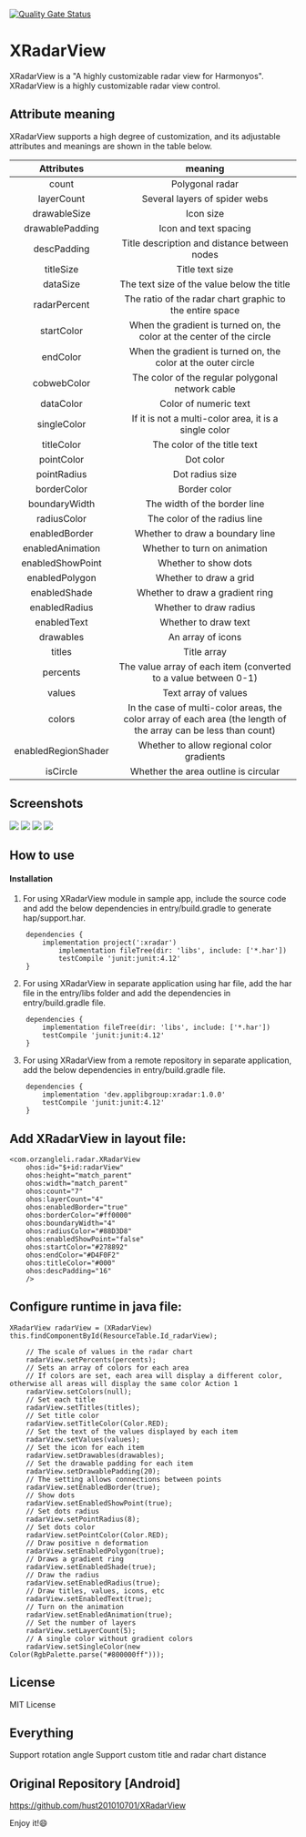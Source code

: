 [![Quality Gate Status](https://sonarcloud.io/api/project_badges/measure?project=applibgroup_XRadarView&metric=alert_status)](https://sonarcloud.io/dashboard?id=applibgroup_XRadarView)

# XRadarView
XRadarView is a "A highly customizable radar view for Harmonyos". XRadarView is a highly customizable radar view control.

## Attribute meaning
XRadarView supports a high degree of customization, and its adjustable attributes and meanings are shown in the table below.

|Attributes  | meaning |
|:-------------:|:-------------:|
|count|Polygonal radar|
|layerCount|Several layers of spider webs|
|drawableSize|Icon size|
|drawablePadding|Icon and text spacing|
|descPadding|Title description and distance between nodes|
|titleSize|Title text size|
|dataSize|The text size of the value below the title|
|radarPercent|The ratio of the radar chart graphic to the entire space|
|startColor|When the gradient is turned on, the color at the center of the circle|
|endColor|When the gradient is turned on, the color at the outer circle|
|cobwebColor|The color of the regular polygonal network cable|
|dataColor|Color of numeric text|
|singleColor|If it is not a multi-color area, it is a single color|
|titleColor|The color of the title text|
|pointColor|Dot color|
|pointRadius|Dot radius size|
|borderColor|Border color|
|boundaryWidth|The width of the border line|
|radiusColor|The color of the radius line|
|enabledBorder|Whether to draw a boundary line|
|enabledAnimation|Whether to turn on animation|
|enabledShowPoint|Whether to show dots|
|enabledPolygon|Whether to draw a grid|
|enabledShade|Whether to draw a gradient ring|
|enabledRadius|Whether to draw radius|
|enabledText|Whether to draw text|
|drawables|An array of icons|
|titles|Title array|
|percents|The value array of each item (converted to a value between 0-1)|
|values|Text array of values|
|colors|In the case of multi-color areas, the color array of each area (the length of the array can be less than count)|
|enabledRegionShader|Whether to allow regional color gradients|
|isCircle|Whether the area outline is circular|

## Screenshots
![](https://github.com/applibgroup/XRadarView/blob/master/screenshot/Screenshot%20(1).png)
![](https://github.com/applibgroup/XRadarView/blob/master/screenshot/Screenshot%20(2).png)
![](https://github.com/applibgroup/XRadarView/blob/master/screenshot/Screenshot%20(3).png)
![](https://github.com/applibgroup/XRadarView/blob/master/screenshot/Screenshot%20(4).png)

## How to use

#### Installation
1. For using XRadarView module in sample app, include the source code and add the below dependencies in entry/build.gradle to generate hap/support.har.
```
	dependencies {
		implementation project(':xradar')
        	implementation fileTree(dir: 'libs', include: ['*.har'])
        	testCompile 'junit:junit:4.12'
	}
```
2. For using XRadarView in separate application using har file, add the har file in the entry/libs folder and add the dependencies in entry/build.gradle file.
```
	dependencies {
		implementation fileTree(dir: 'libs', include: ['*.har'])
		testCompile 'junit:junit:4.12'
	}

```
3. For using XRadarView from a remote repository in separate application, add the below dependencies in entry/build.gradle file.
```
	dependencies {
		implementation 'dev.applibgroup:xradar:1.0.0'
		testCompile 'junit:junit:4.12'
	}
```

## Add XRadarView in layout file: 

    <com.orzangleli.radar.XRadarView
        ohos:id="$+id:radarView"
        ohos:height="match_parent"
        ohos:width="match_parent"
        ohos:count="7"
        ohos:layerCount="4"
        ohos:enabledBorder="true"
        ohos:borderColor="#ff0000"
        ohos:boundaryWidth="4"
        ohos:radiusColor="#88D3D8"
        ohos:enabledShowPoint="false"
        ohos:startColor="#278892"
        ohos:endColor="#D4F0F2"
        ohos:titleColor="#000"
        ohos:descPadding="16"
        />
        
## Configure runtime in java file:

    XRadarView radarView = (XRadarView) this.findComponentById(ResourceTable.Id_radarView);
    
        // The scale of values in the radar chart
        radarView.setPercents(percents);
        // Sets an array of colors for each area
        // If colors are set, each area will display a different color, otherwise all areas will display the same color Action 1
        radarView.setColors(null);
        // Set each title
        radarView.setTitles(titles);
        // Set title color
        radarView.setTitleColor(Color.RED);
        // Set the text of the values displayed by each item
        radarView.setValues(values);
        // Set the icon for each item
        radarView.setDrawables(drawables);
        // Set the drawable padding for each item
        radarView.setDrawablePadding(20);
        // The setting allows connections between points
        radarView.setEnabledBorder(true);
        // Show dots
        radarView.setEnabledShowPoint(true);
        // Set dots radius
        radarView.setPointRadius(8);
        // Set dots color
        radarView.setPointColor(Color.RED);
        // Draw positive n deformation
        radarView.setEnabledPolygon(true);
        // Draws a gradient ring
        radarView.setEnabledShade(true);
        // Draw the radius
        radarView.setEnabledRadius(true);
        // Draw titles, values, icons, etc
        radarView.setEnabledText(true);
        // Turn on the animation
        radarView.setEnabledAnimation(true);
        // Set the number of layers
        radarView.setLayerCount(5);
        // A single color without gradient colors
        radarView.setSingleColor(new Color(RgbPalette.parse("#800000ff")));
        

## License
MIT License

## Everything
Support rotation angle
Support custom title and radar chart distance  

## Original Repository [Android] 
https://github.com/hust201010701/XRadarView

Enjoy it!:smile:      
